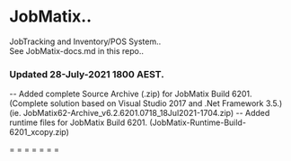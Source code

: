 # JobMatix..  
JobTracking and Inventory/POS System..  
See JobMatix-docs.md in this repo..

### Updated 28-July-2021 1800 AEST.
-- Added complete Source Archive (.zip) for JobMatix Build 6201.
    (Complete solution based on Visual Studio 2017 and .Net Framework 3.5.)
    (ie. JobMatix62-Archive_v6.2.6201.0718_18Jul2021-1704.zip)
-- Added runtime files for JobMatix Build 6201.
    (JobMatix-Runtime-Build-6201_xcopy.zip)
    
= = = = = = =     
